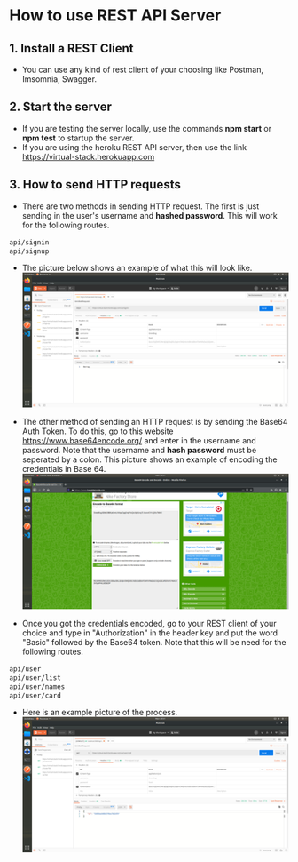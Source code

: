 # How to use REST API Server #
## 1. Install a REST Client
* You can use any kind of rest client of your choosing like Postman, Imsomnia, Swagger.

## 2. Start the server ##
* If you are testing the server locally, use the commands **npm start** or **npm test** to startup the server.
* If you are using the heroku REST API server, then use the link https://virtual-stack.herokuapp.com

## 3. How to send HTTP requests ##
* There are two methods in sending HTTP request. The first is just sending in the user's username and **hashed password**. This will work for the following routes.
``` 
api/signin
api/signup
```
* The picture below shows an example of what this will look like.
![](https://raw.githubusercontent.com/cosmos1255/DBJS-LargeProj/API/readme/apisignin.png)

* The other method of sending an HTTP request is by sending the Base64 Auth Token. To do this, go to this website https://www.base64encode.org/ and enter in the username and password. Note that the username and **hash password** must be seperated by a colon. This picture shows an example of encoding the credentials in Base 64.
![](https://raw.githubusercontent.com/cosmos1255/DBJS-LargeProj/API/readme/base64.png)

* Once you got the credentials encoded, go to your REST client of your choice and type in "Authorization" in the header key and put the word "Basic" followed by the Base64 token. Note that this will be need for the following routes.
``` 
api/user
api/user/list
api/user/names
api/user/card
```
* Here is an example picture of the process.
![](https://raw.githubusercontent.com/cosmos1255/DBJS-LargeProj/API/readme/apiauth.png)
